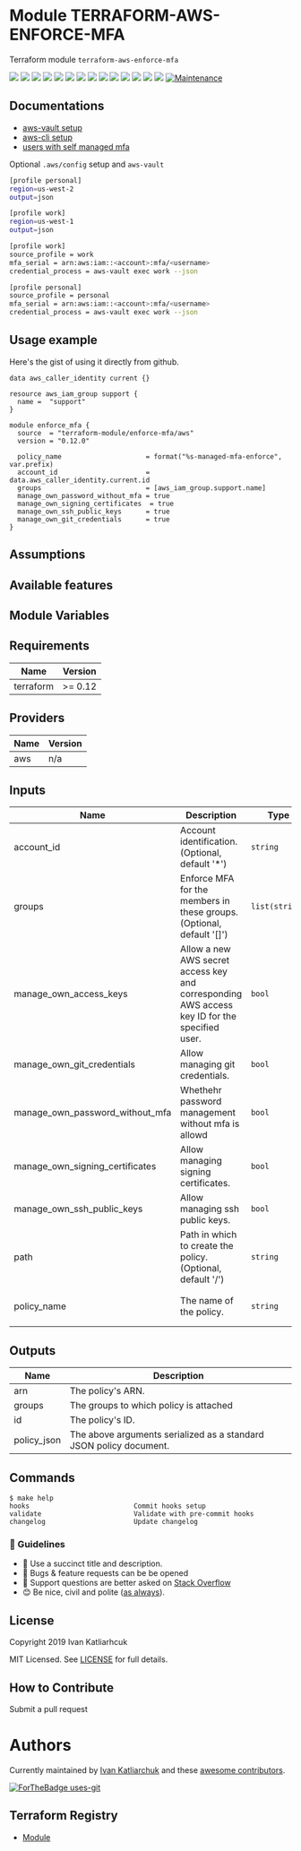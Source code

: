 # Module TERRAFORM-AWS-ENFORCE-MFA

Terraform module `terraform-aws-enforce-mfa`

[![](https://img.shields.io/github/license/terraform-module/terraform-aws-enforce-mfa)](https://github.com/terraform-module/terraform-aws-enforce-mfa)
![](https://img.shields.io/github/v/tag/terraform-module/terraform-aws-enforce-mfa)
[![](https://img.shields.io/github/workflow/status/terraform-module/terraform-aws-enforce-mfa/commit-check/master)](https://github.com/terraform-module/terraform-aws-enforce-mfa/actions?query=is%3Acompleted)
![](https://github.com/terraform-module/terraform-aws-enforce-mfa/workflows/commit-check/badge.svg)
![](https://github.com/terraform-module/terraform-aws-enforce-mfa/workflows/Labeler/badge.svg)
![](https://img.shields.io/issues/github/terraform-module/terraform-aws-enforce-mfa)
![](https://img.shields.io/github/issues/terraform-module/terraform-aws-enforce-mfa)
![](https://img.shields.io/github/issues-closed/terraform-module/terraform-aws-enforce-mfa)
[![](https://img.shields.io/github/languages/code-size/terraform-module/terraform-aws-enforce-mfa)](https://github.com/terraform-module/terraform-aws-enforce-mfa)
[![](https://img.shields.io/github/repo-size/terraform-module/terraform-aws-enforce-mfa)](https://github.com/terraform-module/terraform-aws-enforce-mfa)
![](https://img.shields.io/github/languages/top/terraform-module/terraform-aws-enforce-mfa?color=green&logo=terraform&logoColor=blue)
![](https://img.shields.io/github/commit-activity/m/terraform-module/terraform-aws-enforce-mfa)
![](https://img.shields.io/github/contributors/terraform-module/terraform-aws-enforce-mfa)
![](https://img.shields.io/github/last-commit/terraform-module/terraform-aws-enforce-mfa)
[![Maintenance](https://img.shields.io/badge/Maintenu%3F-oui-green.svg)](https://GitHub.com/terraform-module/terraform-aws-enforce-mfa/graphs/commit-activity)

## Documentations

- [aws-vault setup](https://github.com/99designs/aws-vault)
- [aws-cli setup](https://docs.aws.amazon.com/cli/latest/topic/config-vars.html#sourcing-credentials-from-external-processes)
- [users with self managed mfa](https://docs.aws.amazon.com/IAM/latest/UserGuide/tutorial_users-self-manage-mfa-and-creds.html)

Optional `.aws/config` setup and `aws-vault`

```sh
[profile personal]
region=us-west-2
output=json

[profile work]
region=us-west-1
output=json

[profile work]
source_profile = work
mfa_serial = arn:aws:iam::<account>:mfa/<username>
credential_process = aws-vault exec work --json

[profile personal]
source_profile = personal
mfa_serial = arn:aws:iam::<account>:mfa/<username>
credential_process = aws-vault exec work --json
```

## Usage example

Here's the gist of using it directly from github.

```hcl
data aws_caller_identity current {}

resource aws_iam_group support {
  name =  "support"
}

module enforce_mfa {
  source  = "terraform-module/enforce-mfa/aws"
  version = "0.12.0"

  policy_name                     = format("%s-managed-mfa-enforce", var.prefix)
  account_id                      = data.aws_caller_identity.current.id
  groups                          = [aws_iam_group.support.name]
  manage_own_password_without_mfa = true
  manage_own_signing_certificates  = true
  manage_own_ssh_public_keys      = true
  manage_own_git_credentials      = true
}
```

## Assumptions

## Available features

## Module Variables

<!-- BEGINNING OF PRE-COMMIT-TERRAFORM DOCS HOOK -->
## Requirements

| Name | Version |
|------|---------|
| terraform | >= 0.12 |

## Providers

| Name | Version |
|------|---------|
| aws | n/a |

## Inputs

| Name | Description | Type | Default | Required |
|------|-------------|------|---------|:--------:|
| account\_id | Account identification. (Optional, default '\*') | `string` | `"*"` | no |
| groups | Enforce MFA for the members in these groups. (Optional, default '[]') | `list(string)` | `[]` | no |
| manage\_own\_access\_keys | Allow a new AWS secret access key and corresponding AWS access key ID for the specified user. | `bool` | `false` | no |
| manage\_own\_git\_credentials | Allow managing git credentials. | `bool` | `false` | no |
| manage\_own\_password\_without\_mfa | Whethehr password management without mfa is allowd | `bool` | `true` | no |
| manage\_own\_signing\_certificates | Allow managing signing certificates. | `bool` | `false` | no |
| manage\_own\_ssh\_public\_keys | Allow managing ssh public keys. | `bool` | `false` | no |
| path | Path in which to create the policy. (Optional, default '/') | `string` | `"/"` | no |
| policy\_name | The name of the policy. | `string` | `"managed-force-mfa-policy"` | no |

## Outputs

| Name | Description |
|------|-------------|
| arn | The policy's ARN. |
| groups | The groups to which policy is attached |
| id | The policy's ID. |
| policy\_json | The above arguments serialized as a standard JSON policy document. |

<!-- END OF PRE-COMMIT-TERRAFORM DOCS HOOK -->

## Commands

<!-- START makefile-doc -->
```
$ make help
hooks                          Commit hooks setup
validate                       Validate with pre-commit hooks
changelog                      Update changelog
```
<!-- END makefile-doc -->

### :memo: Guidelines

 - :memo: Use a succinct title and description.
 - :bug: Bugs & feature requests can be be opened
 - :signal_strength: Support questions are better asked on [Stack Overflow](https://stackoverflow.com/)
 - :blush: Be nice, civil and polite ([as always](http://contributor-covenant.org/version/1/4/)).

## License

Copyright 2019 Ivan Katliarhcuk

MIT Licensed. See [LICENSE](./LICENSE) for full details.

## How to Contribute

Submit a pull request

# Authors

Currently maintained by [Ivan Katliarchuk](https://github.com/ivankatliarchuk) and these [awesome contributors](https://github.com/terraform-module/terraform-aws-enforce-mfa/graphs/contributors).

[![ForTheBadge uses-git](http://ForTheBadge.com/images/badges/uses-git.svg)](https://GitHub.com/)

## Terraform Registry

- [Module](https://registry.terraform.io/modules/terraform-module/enforce-mfa/aws)

